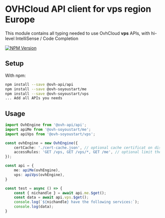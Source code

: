 # OVHCloud API client for **vps** region Europe

This module contains all typing needed to use OvhCloud **vps** APIs, with hi-level IntelliSense / Code Completion

[![NPM Version](https://img.shields.io/npm/v/@ovh-soyoustart/vps.svg?style=flat)](https://www.npmjs.org/package/@ovh-soyoustart/vps)

## Setup

With npm:

```bash
npm install --save @ovh-api/api
npm install --save @ovh-soyoustart/me
npm install --save @ovh-soyoustart/vps
... Add all APIs you needs
```

## Usage

```typescript
import OvhEngine from '@ovh-api/api';
import apiMe from '@ovh-soyoustart/me';
import apiVps from '@ovh-soyoustart/vps';

const ovhEngine = new OvhEngine({ 
    certCache: './cert-cache.json', // optional cache certificat on disk.
    accessRules: 'GET /vps, GET /vps/*, GET /me', // optional limit the requested privileges.
});

const api = {
    me: apiMe(ovhEngine),
    vps: apiVps(ovhEngine),
}

const test = async () => {
    const { nichandle } = await api.me.$get();
    const data = await api.vps.$get();
    console.log(`${nichandle} have the following services:`);
    console.log(data);
}
```
